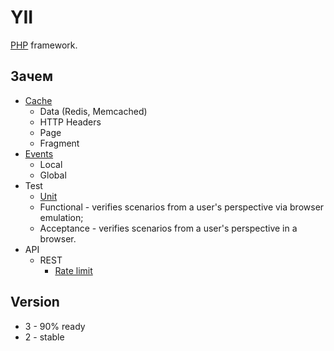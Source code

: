 # YII

[PHP](php.md) framework.

## Зачем

- [Cache](https://www.yiiframework.com/doc/guide/2.0/en/caching-overview)
  - Data (Redis, Memcached)
  - HTTP Headers
  - Page
  - Fragment
- [Events](https://www.yiiframework.com/doc/guide/2.0/en/concept-events)
  - Local
  - Global
- Test
  - [Unit](https://www.yiiframework.com/doc/guide/2.0/en/test-unit)
  - Functional - verifies scenarios from a user's perspective via browser emulation;
  - Acceptance - verifies scenarios from a user's perspective in a browser.
- API
  - REST
    - [Rate limit](https://www.yiiframework.com/doc/guide/2.0/en/rest-rate-limiting)

## Version

- 3 - 90% ready
- 2 - stable